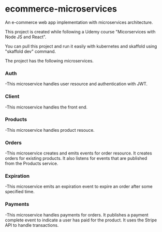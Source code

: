 # ecommerce-microservices
An e-commerce web app implementation with microservices architecture.

This project is created while following a Udemy course "Micorservices with Node JS and React".

You can pull this project and run it easily with kubernetes and skaffold using "skaffold dev" command.

The project has the following microservices.

### Auth
  -This microservice handles user resource and authentication with JWT.
  
### Client
  -This microservice handles the front end.
  
### Products
  -This microservice handles product resouce.
  
### Orders
 -This microservice creates and emits events for order resource. It creates orders for existing products. It also listens for events that are published from the Products service.
  
### Expiration
  -This microservice emits an expiration event to expire an order after some specified time.
  
### Payments
  -This microservice handles payments for orders. It publishes a payment complete event to indicate a user has paid for the product. It uses the Stripe API to handle transactions.
